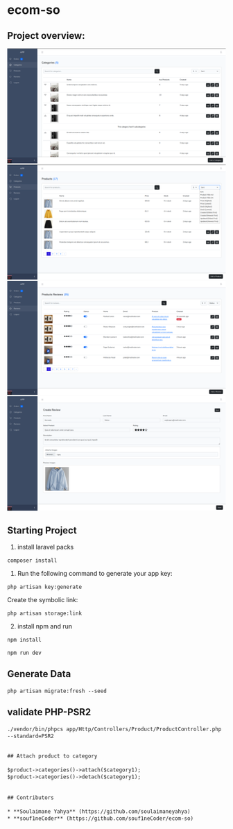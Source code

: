 # ecom-so

## Project overview:

<img src="./public/assets/img/project-1.png" alt="project" />
<img src="./public/assets/img/project-2.png" alt="project" />
<img src="./public/assets/img/project-3.png" alt="project" />
<img src="./public/assets/img/project-4.png" alt="project" />

## Starting Project

1. install laravel packs

```composer
composer install
```

1. Run the following command to generate your app key:

```
php artisan key:generate
```

Create the symbolic link:

```
php artisan storage:link
```

2. install npm and run

```npm
npm install
```

```npm
npm run dev
```

## Generate Data

```
php artisan migrate:fresh --seed
```

## validate PHP-PSR2

```
./vendor/bin/phpcs app/Http/Controllers/Product/ProductController.php --standard=PSR2
```
```

## Attach product to category

$product->categories()->attach($category1);
$product->categories()->detach($category1);


## Contributors

* **Soulaimane Yahya** (https://github.com/soulaimaneyahya)
* **souf1neCoder** (https://github.com/souf1neCoder/ecom-so)
